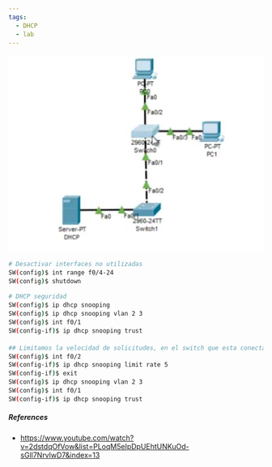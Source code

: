 ```yaml
---
tags:
  - DHCP
  - lab
---
```



![](_anexos_/Screenshot%20from%202024-01-07%2003-02-58.png)

``` bash
# Desactivar interfaces no utilizadas
SW(config)$ int range f0/4-24
SW(config)$ shutdown
```

``` bash
# DHCP seguridad
SW(config)$ ip dhcp snooping
SW(config)$ ip dhcp snooping vlan 2 3
SW(config)$ int f0/1
SW(config-if)$ ip dhcp snooping trust

## Limitamos la velocidad de solicitudes, en el switch que esta conectado directamente al servidor DHCP
SW(config)$ int f0/2
SW(config-if)$ ip dhcp snooping limit rate 5
SW(config-if)$ exit
SW(config)$ ip dhcp snooping vlan 2 3
SW(config)$ int f0/1
SW(config-if)$ ip dhcp snooping trust

```


##### References
- https://www.youtube.com/watch?v=2dstdqOfVow&list=PLoqM5eIpDpUEhtUNKuOd-sGll7NrvlwD7&index=13
